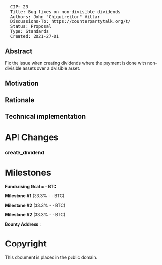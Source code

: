 <pre>
  CIP: 23
  Title: Bug fixes on non-divisible dividends
  Authors: John "Chiguireitor" Villar
  Discussions-To: https://counterpartytalk.org/t/
  Status: Proposal
  Type: Standards
  Created: 2021-27-01
</pre>

## Abstract ##

Fix the issue when creating dividends where the payment is done with non-divisible
assets over a divisible asset.

## Motivation ##


## Rationale ##


## Technical implementation ##


# API Changes

### create_dividend



# Milestones

**Fundraising Goal = - BTC**

**Milestone #1** (33.3% - - BTC)


**Milestone #2** (33.3% - - BTC)


**Milestone #2** (33.3% - - BTC)


**Bounty Address** :

# Copyright

This document is placed in the public domain.
